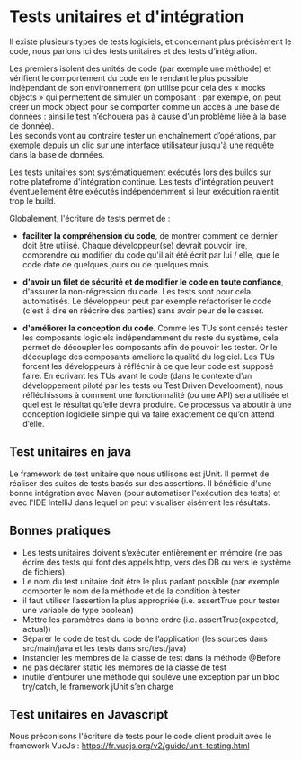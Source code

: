# Tests unitaires et d'intégration

Il existe plusieurs types de tests logiciels, et concernant plus précisément le code, nous parlons ici des tests unitaires et des tests d’intégration. 

Les premiers isolent des unités de code (par exemple une méthode) et vérifient le comportement du code en le rendant le plus possible indépendant de son environnement (on utilise pour cela des « mocks objects » qui permettent de simuler un composant : par exemple, on peut créer un mock object pour se comporter comme un accès à une base de données : ainsi le test n’échouera pas à cause d’un problème liée à la base de donnée).  
Les seconds vont au contraire tester un enchaînement d’opérations, par exemple depuis un clic sur une interface utilisateur jusqu'à une requête dans la base de données. 

Les tests unitaires sont systématiquement exécutés lors des builds sur notre platefrome d'intégration continue. Les tests d'intégration peuvent éventuellement être exécutés indépendemment si leur exécuition ralentit trop le build. 

Globalement, l'écriture de tests permet de :
   
* __faciliter la compréhension du code__, de montrer comment ce dernier doit être utilisé. Chaque développeur(se) devrait pouvoir lire, comprendre ou modifier du code qu'il ait été écrit par lui / elle, que le code date de quelques jours ou de quelques mois. 

* __d'avoir un filet de sécurité et de modifier le code en toute confiance__, d'assurer la non-régression du code. Les tests sont pour cela automatisés. Le développeur peut par exemple refactoriser le code (c'est à dire en réécrire des parties) sans avoir peur de le casser.

* __d'améliorer la conception du code__. Comme les TUs sont censés tester les composants logiciels indépendamment du reste du système, cela permet de découpler les composants afin de pouvoir les tester. Or le découplage des composants améliore la qualité du logiciel. Les TUs forcent les développeurs à réfléchir à ce que leur code est supposé faire. En écrivant les TUs avant le code (dans le contexte d’un développement piloté par les tests ou Test Driven Development), nous réfléchissons à comment une fonctionnalité (ou une API) sera utilisée et quel est le résultat qu’elle devra produire. Ce processus va aboutir à une conception logicielle simple qui va faire exactement ce qu’on attend d’elle.  

## Test unitaires en java

Le framework de test unitaire que nous utilisons est jUnit. Il permet de réaliser des suites de tests basés sur des assertions. Il bénéficie d'une bonne intégration avec Maven (pour automatiser l'exécution des tests) et avec l'IDE IntelliJ dans lequel on peut visualiser aisément les résultats.

## Bonnes pratiques

* Les tests unitaires doivent s’exécuter entièrement en mémoire (ne pas écrire des tests qui font des appels http, vers des DB ou vers le système de fichiers).
* Le nom du test unitaire doit être le plus parlant possible (par exemple comporter le nom de la méthode et de la condition à tester
* il faut utiliser l’assertion la plus appropriée (i.e. assertTrue pour tester une variable de type boolean)
* Mettre les paramètres dans la bonne ordre (i.e. assertTrue(expected, actual))
* Séparer le code de test du code de l’application (les sources dans src/main/java et les tests dans src/test/java)
* Instancier les membres de la classe de test dans la méthode @Before
* ne pas déclarer static les membres de la classe de test
* inutile d’entourer une méthode qui soulève une exception par un bloc try/catch, le framework jUnit s’en charge

## Test unitaires  en Javascript

Nous préconisons l'écriture de tests pour le code client produit avec le framework VueJs : https://fr.vuejs.org/v2/guide/unit-testing.html
 
